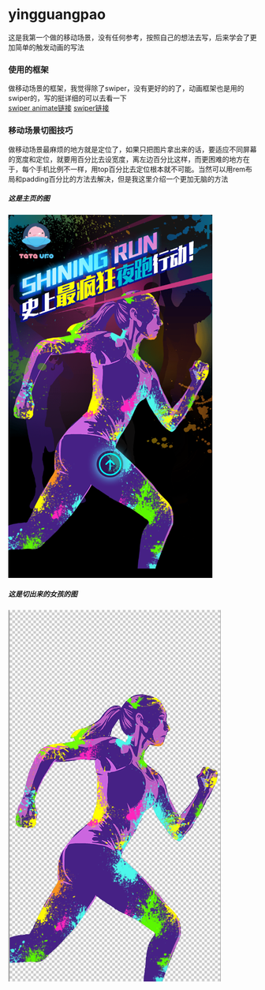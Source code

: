 # yingguangpao
这是我第一个做的移动场景，没有任何参考，按照自己的想法去写，后来学会了更加简单的触发动画的写法

### 使用的框架
做移动场景的框架，我觉得除了swiper，没有更好的的了，动画框架也是用的swiper的，写的挺详细的可以去看一下<br>
[swiper animate链接](http://www.swiper.com.cn/usage/animate/index.html)
[swiper链接](http://www.swiper.com.cn/)

### 移动场景切图技巧
做移动场景最麻烦的地方就是定位了，如果只把图片拿出来的话，要适应不同屏幕的宽度和定位，就要用百分比去设宽度，离左边百分比这样，而更困难的地方在于，每个手机比例不一样，用top百分比去定位根本就不可能。当然可以用rem布局和padding百分比的方法去解决，但是我这里介绍一个更加无脑的方法
##### 这是主页的图
![首页图](firstPage.png)
##### 这是切出来的女孩的图
![女孩](girl.png)
